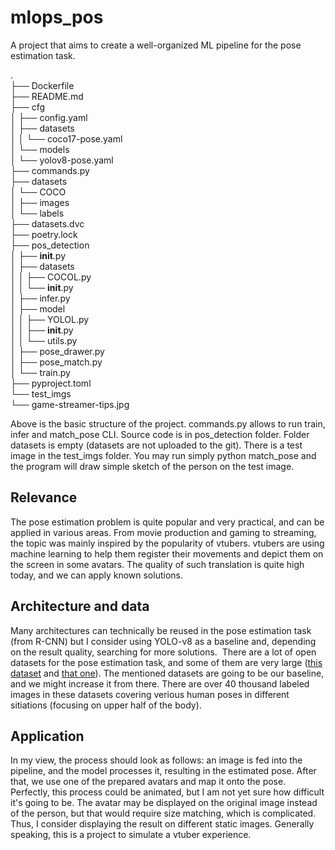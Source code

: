 # mlops_pos

A project that aims to create a well-organized ML pipeline for the pose estimation task.

.\
├── Dockerfile \
├── README.md \
├── cfg \
│   ├── config.yaml \
│   ├── datasets \
│   │   └── coco17-pose.yaml \
│   └── models \
│       └── yolov8-pose.yaml \
├── commands.py \
├── datasets \
│   └── COCO \
│       ├── images \
│       └── labels \
├── datasets.dvc \
├── poetry.lock \
├── pos_detection \
│   ├── __init__.py \
│   ├── datasets \
│   │   ├── COCOL.py \
│   │   └── __init__.py \
│   ├── infer.py \
│   ├── model \
│   │   ├── YOLOL.py \
│   │   ├── __init__.py \
│   │   └── utils.py \
│   ├── pose_drawer.py \
│   ├── pose_match.py \
│   └── train.py \
├── pyproject.toml \
└── test_imgs \
    └── game-streamer-tips.jpg

Above is the basic structure of the project. commands.py allows to run train,
infer and match_pose CLI. Source code is in pos_detection folder. Folder
datasets is empty (datasets are not uploaded to the git). There is a test image
in the test_imgs folder. You may run simply python match_pose and the program
will draw simple sketch of the person on the test image.

## Relevance

The pose estimation problem is quite popular and very practical, and can be
applied in various areas. From movie production and gaming to streaming, the
topic was mainly inspired by the popularity of vtubers. vtubers are using
machine learning to help them register their movements and depict them on the
screen in some avatars. The quality of such translation is quite high today, and
we can apply known solutions.

## Architecture and data

Many architectures can technically be reused in the pose estimation task (from
R-CNN) but I consider using YOLO-v8 as a baseline and, depending on the result
quality, searching for more solutions.  There are a lot of open datasets for the
pose estimation task, and some of them are very large
([this dataset](https://academictorrents.com/details/34f2197d360ac8453b33f50d09e452d504d30cbb)
and [that one](http://human-pose.mpi-inf.mpg.de/#overview)). The mentioned
datasets are going to be our baseline, and we might increase it from there.
There are over 40 thousand labeled images in these datasets covering verious
human poses in different sitiations (focusing on upper half of the body).

## Application

In my view, the process should look as follows: an image is fed into the
pipeline, and the model processes it, resulting in the estimated pose. After
that, we use one of the prepared avatars and map it onto the pose. Perfectly,
this process could be animated, but I am not yet sure how difficult it's going
to be. The avatar may be displayed on the original image instead of the person,
but that would require size matching, which is complicated. Thus, I consider
displaying the result on different static images. Generally speaking, this is a
project to simulate a vtuber experience.
